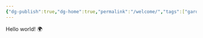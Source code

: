 ```yaml
---
{"dg-publish":true,"dg-home":true,"permalink":"/welcome/","tags":["gardenEntry"],"dgPassFrontmatter":true}
---
```


Hello world! 🌍